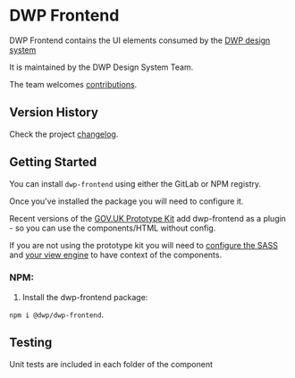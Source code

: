 # DWP Frontend

DWP Frontend contains the UI elements consumed by the [DWP design system](https://design-system.dwp.gov.uk)

It is maintained by the DWP Design System Team.

The team welcomes [contributions](https://github.com/dwp/design-system/issues).

## Version History

Check the project [changelog](./CHANGELOG.md).

## Getting Started

You can install `dwp-frontend` using either the GitLab or NPM registry.

Once you've installed the package you will need to configure it.

Recent versions of the [GOV.UK Prototype Kit](https://github.com/alphagov/govuk-prototype-kit) add dwp-frontend as a plugin - so you can use the components/HTML without config.

If you are not using the prototype kit you will need to [configure the SASS](https://github.com/dwp/design-system/blob/main/app/assets/sass/application.scss#L25) and [your view engine](https://github.com/dwp/design-system/blob/main/server.js#L33) to have context of the components.

### NPM:

1. Install the dwp-frontend package:

`npm i @dwp/dwp-frontend`.

## Testing

Unit tests are included in each folder of the component